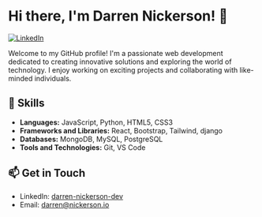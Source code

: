 


# Hi there, I'm Darren Nickerson! 👋

[![LinkedIn](https://img.shields.io/badge/LinkedIn-Connect-blue)](https://www.linkedin.com/in/darren-nickerson-dev)

Welcome to my GitHub profile! I'm a passionate web development dedicated to creating innovative solutions and exploring the world of technology. I enjoy working on exciting projects and collaborating with like-minded individuals.

## 🔧 Skills

- **Languages:** JavaScript, Python, HTML5, CSS3
- **Frameworks and Libraries:** React, Bootstrap, Tailwind, django
- **Databases:** MongoDB, MySQL, PostgreSQL
- **Tools and Technologies:** Git, VS Code

  
## 📫 Get in Touch

- LinkedIn: [darren-nickerson-dev](https://www.linkedin.com/in/darren-nickerson-dev)
- Email: [darren@nickerson.io](mailto:darren@nickerson.io)


